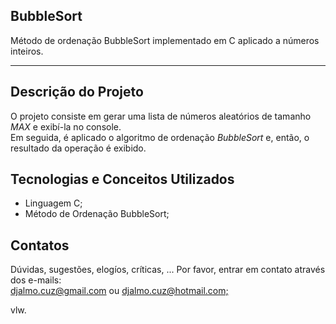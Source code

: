 <h2>BubbleSort</h2>

Método de ordenação BubbleSort implementado em C aplicado a números inteiros.

<hr />

<h2>Descrição do Projeto</h2>

<p>
O projeto consiste em gerar uma lista de números aleatórios de tamanho <em>MAX</em> e exibí-la no console. <br />
Em seguida, é aplicado o algoritmo de ordenação <i>BubbleSort</i> e, então, o resultado da operação é exibido.
</p>

<h2>Tecnologias e Conceitos Utilizados</h2>

<ul>
  <li>Linguagem C;</li>
  <li>Método de Ordenação BubbleSort;</li>
</ul>
<h2>Contatos</h2>

<p>
Dúvidas, sugestões, elogíos, críticas, ... Por favor, entrar em contato através dos e-mails: <br />
<a href="mailto:djalmo.cruz@gmail.com">djalmo.cuz@gmail.com</a> ou <a href="mailto:djalmo.cruz@hotmail.com">djalmo.cuz@hotmail.com;</a>
</p>

<p>vlw.</p>
